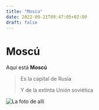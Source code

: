 ```yaml
---
title: "Moscu"
date: 2022-09-21T09:47:05+02:00
draft: false
---
```


# Moscú

Aquí está **Moscú**

>Es la capital de Rusia
>
>Y de la extinta Unión soviética


![La foto de allí](https://www.civitatis.com/blog/wp-content/uploads/2019/09/invierno-moscu.jpg) 